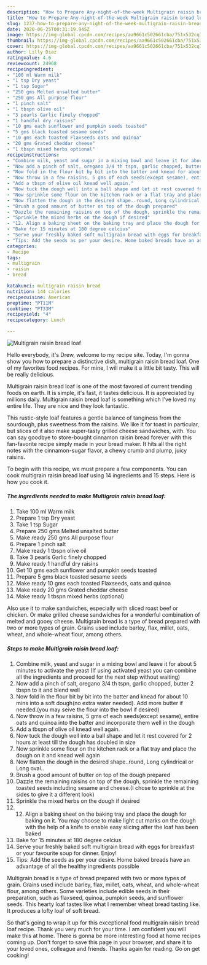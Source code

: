 ```yaml
---
description: "How to Prepare Any-night-of-the-week Multigrain raisin bread loaf"
title: "How to Prepare Any-night-of-the-week Multigrain raisin bread loaf"
slug: 1237-how-to-prepare-any-night-of-the-week-multigrain-raisin-bread-loaf
date: 2020-06-25T00:31:19.945Z
image: https://img-global.cpcdn.com/recipes/aa9661c502661cba/751x532cq70/multigrain-raisin-bread-loaf-recipe-main-photo.jpg
thumbnail: https://img-global.cpcdn.com/recipes/aa9661c502661cba/751x532cq70/multigrain-raisin-bread-loaf-recipe-main-photo.jpg
cover: https://img-global.cpcdn.com/recipes/aa9661c502661cba/751x532cq70/multigrain-raisin-bread-loaf-recipe-main-photo.jpg
author: Lilly Diaz
ratingvalue: 4.6
reviewcount: 24968
recipeingredient:
- "100 ml Warm milk"
- "1 tsp Dry yeast"
- "1 tsp Sugar"
- "250 gms Melted unsalted butter"
- "250 gms All purpose flour"
- "1 pinch salt"
- "1 tbspn olive oil"
- "3 pearls Garlic finely chopped"
- "1 handful dry raisins"
- "10 gms each sunflower and pumpkin seeds toasted"
- "5 gms black toasted sesame seeds"
- "10 gms each toasted Flaxseeds oats and quinoa"
- "20 gms Grated cheddar cheese"
- "1 tbspn mixed herbs optional"
recipeinstructions:
- "Combine milk, yeast and sugar in a mixing bowl and leave it for about 5 minutes to activate the yeast (If using activated yeast you can combine all the ingredients and proceed for the next step without waiting)"
- "Now add a pinch of salt, oregano 3/4 th tspn, garlic chopped, butter 2 tbspn to it and blend well"
- "Now fold in the flour bit by bit into the batter and knead for about 10 mins into a soft dough(no extra water needed). Add more butter if needed.(you may seive the flour into the bowl if desired)"
- "Now throw in a few raisins, 5 gms of each seeds(except sesame), entire oats and quinoa into the batter and incorporate them well in the dough"
- "Add a tbspn of olive oil knead well again."
- "Now tuck the dough well into a ball shape and let it rest covered for 2 hours at least till the dough has doubled in size"
- "Now sprinkle some flour on the kitchen rack or a flat tray and place the dough on it and knead well again"
- "Now flatten the dough in the desired shape..round, Long cylindrical or Long oval.."
- "Brush a good amount of butter on top of the dough prepared"
- "Dazzle the remaining raisins on top of the dough, sprinkle the remaining toasted seeds including sesame and cheese.(I chose to sprinkle at the sides to give it a different look)"
- "Sprinkle the mixed herbs on the dough if desired"
- "12. Align a baking sheet on the baking tray and place the dough for baking on it. You may choose to make light cut marks on the dough with the help of a knife to enable easy slicing after the loaf has been baked"
- "Bake for 15 minutes at 180 degree celcius"
- "Serve your freshly baked soft multigrain bread with eggs for breakfast or your favourite soup for dinner. Enjoy!"
- "Tips: Add the seeds as per your desire. Home baked breads have an advantage of all the healthy ingredients possible"
categories:
- Recipe
tags:
- multigrain
- raisin
- bread

katakunci: multigrain raisin bread 
nutrition: 144 calories
recipecuisine: American
preptime: "PT11M"
cooktime: "PT33M"
recipeyield: "4"
recipecategory: Lunch

---
```



![Multigrain raisin bread loaf](https://img-global.cpcdn.com/recipes/aa9661c502661cba/751x532cq70/multigrain-raisin-bread-loaf-recipe-main-photo.jpg)

Hello everybody, it's Drew, welcome to my recipe site. Today, I'm gonna show you how to prepare a distinctive dish, multigrain raisin bread loaf. One of my favorites food recipes. For mine, I will make it a little bit tasty. This will be really delicious.

Multigrain raisin bread loaf is one of the most favored of current trending foods on earth. It is simple, it's fast, it tastes delicious. It is appreciated by millions daily. Multigrain raisin bread loaf is something which I've loved my entire life. They are nice and they look fantastic.

This rustic-style loaf features a gentle balance of tanginess from the sourdough, plus sweetness from the raisins. We like it for toast in particular, but slices of it also make super-tasty grilled cheese sandwiches, with. You can say goodbye to store-bought cinnamon raisin bread forever with this fan-favorite recipe simply made in your bread maker. It hits all the right notes with the cinnamon-sugar flavor, a chewy crumb and plump, juicy raisins.


To begin with this recipe, we must prepare a few components. You can cook multigrain raisin bread loaf using 14 ingredients and 15 steps. Here is how you cook it.

<!--inarticleads1-->

##### The ingredients needed to make Multigrain raisin bread loaf:

1. Take 100 ml Warm milk
1. Prepare 1 tsp Dry yeast
1. Take 1 tsp Sugar
1. Prepare 250 gms Melted unsalted butter
1. Make ready 250 gms All purpose flour
1. Prepare 1 pinch salt
1. Make ready 1 tbspn olive oil
1. Take 3 pearls Garlic finely chopped
1. Make ready 1 handful dry raisins
1. Get 10 gms each sunflower and pumpkin seeds toasted
1. Prepare 5 gms black toasted sesame seeds
1. Make ready 10 gms each toasted Flaxseeds, oats and quinoa
1. Make ready 20 gms Grated cheddar cheese
1. Make ready 1 tbspn mixed herbs (optional)


Also use it to make sandwiches, especially with sliced roast beef or chicken. Or make grilled cheese sandwiches for a wonderful combination of melted and gooey cheese. Multigrain bread is a type of bread prepared with two or more types of grain. Grains used include barley, flax, millet, oats, wheat, and whole-wheat flour, among others. 

<!--inarticleads2-->

##### Steps to make Multigrain raisin bread loaf:

1. Combine milk, yeast and sugar in a mixing bowl and leave it for about 5 minutes to activate the yeast (If using activated yeast you can combine all the ingredients and proceed for the next step without waiting)
1. Now add a pinch of salt, oregano 3/4 th tspn, garlic chopped, butter 2 tbspn to it and blend well
1. Now fold in the flour bit by bit into the batter and knead for about 10 mins into a soft dough(no extra water needed). Add more butter if needed.(you may seive the flour into the bowl if desired)
1. Now throw in a few raisins, 5 gms of each seeds(except sesame), entire oats and quinoa into the batter and incorporate them well in the dough
1. Add a tbspn of olive oil knead well again.
1. Now tuck the dough well into a ball shape and let it rest covered for 2 hours at least till the dough has doubled in size
1. Now sprinkle some flour on the kitchen rack or a flat tray and place the dough on it and knead well again
1. Now flatten the dough in the desired shape..round, Long cylindrical or Long oval..
1. Brush a good amount of butter on top of the dough prepared
1. Dazzle the remaining raisins on top of the dough, sprinkle the remaining toasted seeds including sesame and cheese.(I chose to sprinkle at the sides to give it a different look)
1. Sprinkle the mixed herbs on the dough if desired
1. 12. Align a baking sheet on the baking tray and place the dough for baking on it. You may choose to make light cut marks on the dough with the help of a knife to enable easy slicing after the loaf has been baked
1. Bake for 15 minutes at 180 degree celcius
1. Serve your freshly baked soft multigrain bread with eggs for breakfast or your favourite soup for dinner. Enjoy!
1. Tips: Add the seeds as per your desire. Home baked breads have an advantage of all the healthy ingredients possible


Multigrain bread is a type of bread prepared with two or more types of grain. Grains used include barley, flax, millet, oats, wheat, and whole-wheat flour, among others. Some varieties include edible seeds in their preparation, such as flaxseed, quinoa, pumpkin seeds, and sunflower seeds. This hearty loaf tastes like what I remember wheat bread tasting like. It produces a lofty loaf of soft bread. 

So that's going to wrap it up for this exceptional food multigrain raisin bread loaf recipe. Thank you very much for your time. I am confident you will make this at home. There is gonna be more interesting food at home recipes coming up. Don't forget to save this page in your browser, and share it to your loved ones, colleague and friends. Thanks again for reading. Go on get cooking!
